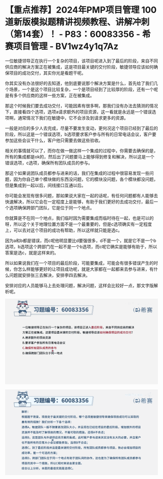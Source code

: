 # 【重点推荐】2024年PMP项目管理 100道新版模拟题精讲视频教程、讲解冲刺（第14套）！ - P83：60083356 - 希赛项目管理 - BV1wz4y1q7Az

一位敏捷领导正在执行一个复杂的项目，该项目呢进入到了最后的阶段，来自不同供应商的解决方案正在被集成，这是项目最关键的交付阶段，敏捷领导应该如何确保项目的成功交付，其实你光是看题干呢。

你其实没有办法很好的去知道，他到底要说那个解决方案是什么，首先给了我们几个场景，一个是这个项目比较复杂，一个是项目经到了比较厚的阶段，还有一个呢是有多个供应商的这样一些方案，正在被集成。

那这个时候我们要去成功交付，可能因素有很多啊，那我们没有办法去猜测的情况下，直接看四个选项，选项a请求额外的项目资源，这一看就是永远是一个错误选项啊，通常情况下我们在敏捷中，它不会涉及到请求更多的资源。

一般是对应的多少人去完成，尽量不要发生变动，更何况这个项目已经到了最后的阶段，所以这是一个错误选项，b选项要求客户参与所有的日常电话会议，客户要参加这些会议干什么，客户他只需要去做这些验收。

相关的事情就可以了，而你在做一做这样一个集成的过程中，你需要去确保的是，所有的集成都是ok的，然后出了问题要马上能够得到修复和解决，所以这是一个错误选项，c选项，确保所有团队成员的参与。

那这个如果说团队成员都参与进来的话，我们在集成的过程中很容易发现一些问题，因为你自己单个模块做的东西没问题，它的模块没问题，各个模块都没问题，但是集成到一起以后，间线接口互通以后。

你可能会发现有很多问题，那如果说大家在一起的话呢，有任何问题都有人能够去快速解决，所以它会在一定程度上是能够，有助于我们更好的去成功交付，最后一个选项确保跨部门团队，它是位于同一个地点。

你就算是不在同一个地点，我们临时因为需要集成而临时待在一起，也是可以的呀，所以这个关于地理位置方面不是一个最重要的，但是c选项确实有一定程度上，可以去对这个项目的成功有帮助，所以这样就只能是选c。

因为a和b都是错误，而c呢他明显要比d要强很多，d不是一个，就是它不是一个b选项，b选项这个跨部门在一起不是一个b选项，而c呢它确实是能够有助于，所以答案是选c，就是这样来的。

所以如果说我们在一个项目的最后阶段，可能要集成，可能会有很多错误产生的时候，你怎么样能够更好的让项目成功呢，就是大家都在一起都来去参与进来，有什么问题就安排张三去解决，安排李四去解决。

安排对应的人员能够马上去处理问题，解决问题，这样会比较好一点，那文字版解析呢。

![](img/6d6d0c162e792a94a302e90e8d066d65_1.png)

![](img/6d6d0c162e792a94a302e90e8d066d65_2.png)